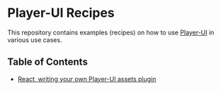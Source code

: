 # Player-UI Recipes

This repository contains examples (recipes) on how to use [Player-UI](https://player-ui.github.io) in various use cases.

## Table of Contents

- [React, writing your own Player-UI assets plugin](react/README.md)
